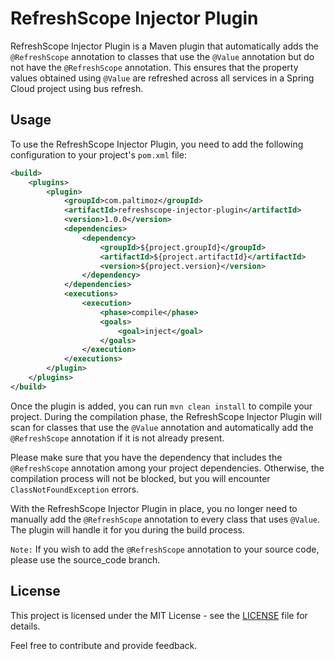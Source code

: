 # RefreshScope Injector Plugin

RefreshScope Injector Plugin is a Maven plugin that automatically adds the `@RefreshScope` annotation to classes that use the `@Value` annotation but do not have the `@RefreshScope` annotation. This ensures that the property values obtained using `@Value` are refreshed across all services in a Spring Cloud project using bus refresh.

## Usage

To use the RefreshScope Injector Plugin, you need to add the following configuration to your project's `pom.xml` file:

```xml
<build>
    <plugins>
        <plugin>
            <groupId>com.paltimoz</groupId>
            <artifactId>refreshscope-injector-plugin</artifactId>
            <version>1.0.0</version>
            <dependencies>
                <dependency>
                    <groupId>${project.groupId}</groupId>
                    <artifactId>${project.artifactId}</artifactId>
                    <version>${project.version}</version>
                </dependency>
            </dependencies>
            <executions>
                <execution>
                    <phase>compile</phase>
                    <goals>
                        <goal>inject</goal>
                    </goals>
                </execution>
            </executions>
        </plugin>
    </plugins>
</build>
```

Once the plugin is added, you can run `mvn clean install` to compile your project. During the compilation phase, the RefreshScope Injector Plugin will scan for classes that use the `@Value` annotation and automatically add the `@RefreshScope` annotation if it is not already present.

Please make sure that you have the dependency that includes the `@RefreshScope` annotation among your project dependencies. Otherwise, the compilation process will not be blocked, but you will encounter `ClassNotFoundException` errors.

With the RefreshScope Injector Plugin in place, you no longer need to manually add the `@RefreshScope` annotation to every class that uses `@Value`. The plugin will handle it for you during the build process.

`Note:` If you wish to add the `@RefreshScope` annotation to your source code, please use the source_code branch.

## License

This project is licensed under the MIT License - see the [LICENSE](LICENSE) file for details.

Feel free to contribute and provide feedback.